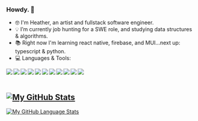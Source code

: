 ### Howdy. 👋

- :nerd_face: I'm Heather, an artist and fullstack software engineer.
- :bulb: I’m currently job hunting for a SWE role, and studying data structures & algorithms.
- :books: Right now I'm learning react native, firebase, and MUI...next up: typescript & python.
- :computer: Languages & Tools:

<img align="left" img src="https://img.icons8.com/ios/50/000000/javascript--v1.png"/>
<img align="left" img src="https://img.icons8.com/ios/50/000000/html-5--v1.png"/>
<img align="left" img src="https://img.icons8.com/ios/50/000000/css3.png"/>
<img align="left" img src="https://img.icons8.com/ios-glyphs/50/000000/react.png"/>
<img align="left" img src="https://img.icons8.com/ios/50/000000/redux.png"/>
<img align="left" img src="https://img.icons8.com/windows/50/000000/node-js.png"/>
<img align="left" img src="https://img.icons8.com/ios/50/000000/git.png"/>
<img align="left" img src="https://img.icons8.com/material-outlined/50/000000/github.png"/>
<img align="left" img src="https://img.icons8.com/ios/50/000000/heroku.png"/>
<img align="left" img src="https://img.icons8.com/ios/50/000000/postgreesql.png"/>
<img align="left" img src="https://img.icons8.com/wired/50/000000/webpack.png"/>

<br></br>

[![My GitHub Stats](https://github-readme-stats.vercel.app/api/?username=HTHR-WHT&count_private=true&theme=swift&show_icons=true)]()
- 
[![My GitHub Language Stats](https://github-readme-stats.vercel.app/api/top-langs/?username=HTHR-WHT&layout=compact&langs_count=5&theme=swift)]()

